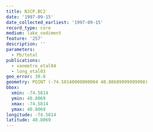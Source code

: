 ```yaml
---
title: NJCP.BC2
date: '1997-09-15'
date_collected_earliest: '1997-09-15'
record_type: core
medium: lake_sediment
feature: '257'
description: ''
parameters:
  - Pb/total
publications:
  - vanmetre_etal04
  - long_etal03
geo_error: 30.0
geometry: POINT (-74.58140000000004 40.80689999999998)
bbox:
  xmin: -74.5814
  ymin: 40.8069
  xmax: -74.5814
  ymax: 40.8069
longitude: -74.5814
latitude: 40.8069
---
```


